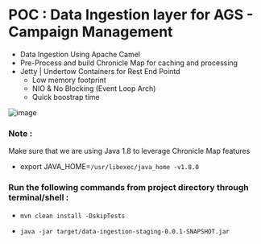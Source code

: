 # POC : Data Ingestion layer for AGS - Campaign Management 

- Data Ingestion Using Apache Camel
- Pre-Process and build Chronicle Map for caching and processing
- Jetty | Undertow Containers for Rest End Pointd
  - Low memory footprint
  - NIO & No Blocking (Event Loop Arch)
  - Quick boostrap time

![image](https://user-images.githubusercontent.com/5463838/132727197-1fe6361c-a68d-4a77-8f0f-4b314a1486c9.png)



### Note : 
  Make sure that we are using Java 1.8 to leverage Chronicle Map features

* export JAVA_HOME=`/usr/libexec/java_home -v1.8.0`

### Run the following commands from project directory through terminal/shell : 
* ```mvn clean install -DskipTests```

* ```java -jar target/data-ingestion-staging-0.0.1-SNAPSHOT.jar```
